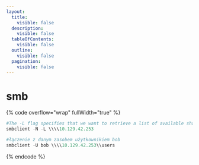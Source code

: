 ```yaml
---
layout:
  title:
    visible: false
  description:
    visible: false
  tableOfContents:
    visible: false
  outline:
    visible: false
  pagination:
    visible: false
---
```


# smb

{% code overflow="wrap" fullWidth="true" %}
```python
#The -L flag specifies that we want to retrieve a list of available shares on the remote host, while -N suppresses the password prompt.
smbclient -N -L \\\\10.129.42.253

#łączenie z danym zasobem użytkownikiem bob
smbclient -U bob \\\\10.129.42.253\\users
```
{% endcode %}
